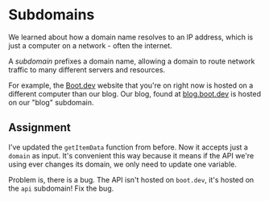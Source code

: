 # Subdomains

We learned about how a domain name resolves to an IP address, which is just a computer on a network - often the internet.

A *subdomain* prefixes a domain name, allowing a domain to route network traffic to many different servers and resources. 

For example, the [Boot.dev](https://boot.dev) website that you're on right now is hosted on a different computer than our blog. Our blog, found at [blog.boot.dev](blog.boot.dev) is hosted on our "blog" subdomain.

## Assignment

I've updated the `getItemData` function from before. Now it accepts just a `domain` as input. It's convenient this way because it means if the API we're using ever changes its domain, we only need to update one variable.

Problem is, there is a bug. The API isn't hosted on `boot.dev`, it's hosted on the `api` subdomain! Fix the bug.

